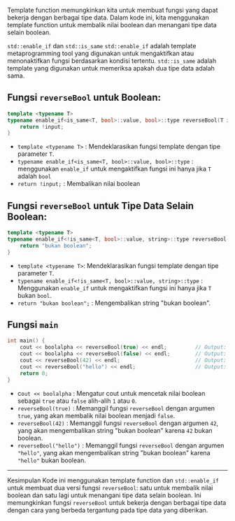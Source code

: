 Template function memungkinkan kita untuk membuat fungsi yang dapat bekerja dengan berbagai tipe data. Dalam kode ini, kita menggunakan template function untuk membalik nilai boolean dan menangani tipe data selain boolean.

`std::enable_if` dan `std::is_same`
`std::enable_if` adalah template metaprogramming tool yang digunakan untuk mengaktifkan atau menonaktifkan fungsi berdasarkan kondisi tertentu. `std::is_same` adalah template yang digunakan untuk memeriksa apakah dua tipe data adalah sama.

## Fungsi `reverseBool` untuk Boolean:
```cpp
template <typename T>
typename enable_if<is_same<T, bool>::value, bool>::type reverseBool(T input) {
    return !input;
}
```
- `template <typename T>` : Mendeklarasikan fungsi template dengan tipe parameter `T`.
- `typename enable_if<is_same<T, bool>::value, bool>::type` : menggunakan `enable_if` untuk mengaktifkan fungsi ini hanya jika `T` adalah `bool`
- `return !input;` : Membalikan nilai boolean 

## Fungsi `reverseBool` untuk Tipe Data Selain Boolean: 
```cpp
template <typename T>
typename enable_if<!is_same<T, bool>::value, string>::type reverseBool(T input) {
    return "bukan boolean";
}
```

- `template <typename T>`: Mendeklarasikan fungsi template dengan tipe parameter `T`.
- `typename enable_if<!is_same<T, bool>::value, string>::type` : Menggunakan `enable_if` untuk mengaktifkan fungsi ini hanya jika `T` bukan `bool`.
- `return "bukan boolean";` : Mengembalikan string "bukan boolean".

## Fungsi `main`
```cpp
int main() {
    cout << boolalpha << reverseBool(true) << endl;         // Output: false
    cout << boolalpha << reverseBool(false) << endl;        // Output: true
    cout << reverseBool(42) << endl;                        // Output: bukan boolean
    cout << reverseBool("hello") << endl;                   // Output: bukan boolean
    return 0;
}
```

- c`out << boolalpha` : Mengatur cout untuk mencetak nilai boolean sebagai `true` atau `false` alih-alih `1` atau `0`.
- `reverseBool(true)` : Memanggil fungsi `reverseBool` dengan argumen `true`, yang akan membalik nilai boolean menjadi `false`.
- `reverseBool(42)` : Memanggil fungsi `reverseBool` dengan argumen `42`, yang akan mengembalikan string "bukan boolean" karena `42` bukan boolean.
- `reverseBool("hello")` : Memanggil fungsi `reverseBool` dengan argumen `"hello"`, yang akan mengembalikan string "bukan boolean" karena `"hello"` bukan boolean.

---

Kesimpulan
Kode ini menggunakan template function dan `std::enable_if` untuk membuat dua versi fungsi `reverseBool`: satu untuk membalik nilai boolean dan satu lagi untuk menangani tipe data selain boolean. Ini memungkinkan fungsi `reverseBool` untuk bekerja dengan berbagai tipe data dengan cara yang berbeda tergantung pada tipe data yang diberikan.